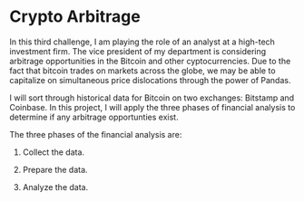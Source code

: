 # Crypto Arbitrage

In this third challenge, I am playing the role of an analyst at a high-tech investment firm. The vice president of my department is considering arbitrage opportunities in the Bitcoin and other cyptocurrencies. Due to the fact that bitcoin trades on markets across the globe, we may be able to capitalize on simultaneous price dislocations through the power of Pandas.

I will sort through historical data for Bitcoin on two exchanges: Bitstamp and Coinbase. In this project, I will apply the three phases of financial analysis to determine if any arbitrage opportunties exist.

The three phases of the financial analysis are:

1. Collect the data.

2. Prepare the data.

3. Analyze the data.
